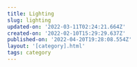 ```yaml
---
title: Lighting
slug: lighting
updated-on: '2022-03-11T02:24:21.664Z'
created-on: '2022-02-10T15:29:29.637Z'
published-on: '2022-04-20T19:28:08.554Z'
layout: '[category].html'
tags: category
---
```



